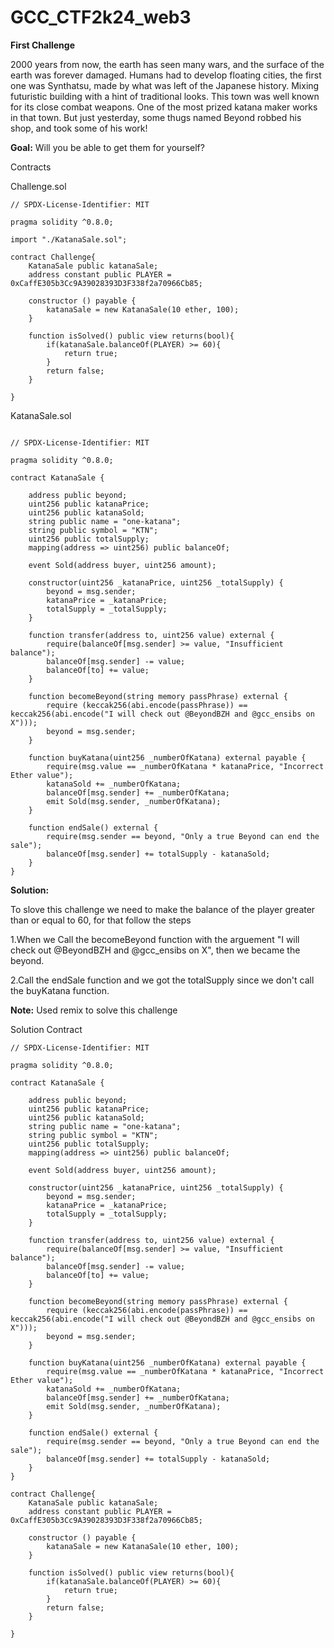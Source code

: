 # GCC_CTF2k24_web3


**First Challenge** 

2000 years from now, the earth has seen many wars, and the surface of the earth was forever damaged. Humans had to develop floating cities, the first one was Synthatsu, made by what was left of the Japanese history. Mixing futuristic building with a hint of traditional looks. This town was well known for its close combat weapons. One of the most prized katana maker works in that town. But just yesterday, some thugs named Beyond robbed his shop, and took some of his work!

**Goal:** Will you be able to get them for yourself?

Contracts 

Challenge.sol

```
// SPDX-License-Identifier: MIT

pragma solidity ^0.8.0;

import "./KatanaSale.sol";

contract Challenge{
    KatanaSale public katanaSale;
    address constant public PLAYER = 0xCaffE305b3Cc9A39028393D3F338f2a70966Cb85;

    constructor () payable {
        katanaSale = new KatanaSale(10 ether, 100);
    }

    function isSolved() public view returns(bool){
        if(katanaSale.balanceOf(PLAYER) >= 60){
            return true;
        }
        return false;
    }

}
```

KatanaSale.sol
```

// SPDX-License-Identifier: MIT

pragma solidity ^0.8.0;

contract KatanaSale {
    
    address public beyond;
    uint256 public katanaPrice;
    uint256 public katanaSold;
    string public name = "one-katana";
    string public symbol = "KTN";
    uint256 public totalSupply;
    mapping(address => uint256) public balanceOf;

    event Sold(address buyer, uint256 amount);

    constructor(uint256 _katanaPrice, uint256 _totalSupply) {
        beyond = msg.sender;
        katanaPrice = _katanaPrice;
        totalSupply = _totalSupply;
    }

    function transfer(address to, uint256 value) external {
        require(balanceOf[msg.sender] >= value, "Insufficient balance");
        balanceOf[msg.sender] -= value;
        balanceOf[to] += value;
    }

    function becomeBeyond(string memory passPhrase) external {
        require (keccak256(abi.encode(passPhrase)) == keccak256(abi.encode("I will check out @BeyondBZH and @gcc_ensibs on X")));
        beyond = msg.sender;
    }

    function buyKatana(uint256 _numberOfKatana) external payable {
        require(msg.value == _numberOfKatana * katanaPrice, "Incorrect Ether value");
        katanaSold += _numberOfKatana;
        balanceOf[msg.sender] += _numberOfKatana;
        emit Sold(msg.sender, _numberOfKatana);
    }

    function endSale() external {
        require(msg.sender == beyond, "Only a true Beyond can end the sale");
        balanceOf[msg.sender] += totalSupply - katanaSold;
    }
}
```
**Solution:**

To slove this challenge we need to make the balance of the player greater than or equal to 60, for that follow the steps

1.When we Call the becomeBeyond function with the arguement "I will check out @BeyondBZH and @gcc_ensibs on X", then we became the beyond.

2.Call the endSale function and  we got the totalSupply since we don't call the buyKatana function.


**Note:** Used remix to solve this challenge

Solution Contract


```
// SPDX-License-Identifier: MIT

pragma solidity ^0.8.0;

contract KatanaSale {
    
    address public beyond;
    uint256 public katanaPrice;
    uint256 public katanaSold;
    string public name = "one-katana";
    string public symbol = "KTN";
    uint256 public totalSupply;
    mapping(address => uint256) public balanceOf;

    event Sold(address buyer, uint256 amount);

    constructor(uint256 _katanaPrice, uint256 _totalSupply) {
        beyond = msg.sender;
        katanaPrice = _katanaPrice;
        totalSupply = _totalSupply;
    }

    function transfer(address to, uint256 value) external {
        require(balanceOf[msg.sender] >= value, "Insufficient balance");
        balanceOf[msg.sender] -= value;
        balanceOf[to] += value;
    }

    function becomeBeyond(string memory passPhrase) external {
        require (keccak256(abi.encode(passPhrase)) == keccak256(abi.encode("I will check out @BeyondBZH and @gcc_ensibs on X")));
        beyond = msg.sender;
    }

    function buyKatana(uint256 _numberOfKatana) external payable {
        require(msg.value == _numberOfKatana * katanaPrice, "Incorrect Ether value");
        katanaSold += _numberOfKatana;
        balanceOf[msg.sender] += _numberOfKatana;
        emit Sold(msg.sender, _numberOfKatana);
    }

    function endSale() external {
        require(msg.sender == beyond, "Only a true Beyond can end the sale");
        balanceOf[msg.sender] += totalSupply - katanaSold;
    }
}

contract Challenge{
    KatanaSale public katanaSale;
    address constant public PLAYER = 0xCaffE305b3Cc9A39028393D3F338f2a70966Cb85;

    constructor () payable {
        katanaSale = new KatanaSale(10 ether, 100);
    }

    function isSolved() public view returns(bool){
        if(katanaSale.balanceOf(PLAYER) >= 60){
            return true;
        }
        return false;
    }

}
```

